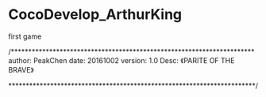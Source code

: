 # CocoDevelop_ArthurKing
first game

/**********************************************************************
author: PeakChen
date: 20161002
version: 1.0
Desc: 《PARITE OF THE BRAVE》

***********************************************************************/

